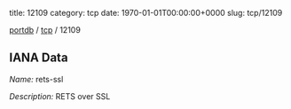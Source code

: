 title: 12109
category: tcp
date: 1970-01-01T00:00:00+0000
slug: tcp/12109

[portdb](/) / [tcp](/category/tcp.html) / 12109


## IANA Data

_Name:_ rets-ssl

_Description:_ RETS over SSL

